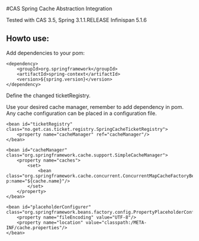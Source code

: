 #CAS Spring Cache Abstraction Integration


Tested with CAS 3.5, Spring 3.1.1.RELEASE Infinispan 5.1.6

## Howto use:

Add dependencies to your pom:

    <dependency>
        <groupId>org.springframework</groupId>
        <artifactId>spring-context</artifactId>
        <version>${spring.version}</version>
    </dependency>


Define the changed ticketRegistry.

Use your desired cache manager, remember to add dependency in pom. Any cache configuration can be placed in a configuration file.


    <bean id="ticketRegistry" class="no.get.cas.ticket.registry.SpringCacheTicketRegistry">
        <property name="cacheManager" ref="cacheManager"/>
    </bean>

    <bean id="cacheManager" class="org.springframework.cache.support.SimpleCacheManager">
        <property name="caches">
            <set>
                <bean class="org.springframework.cache.concurrent.ConcurrentMapCacheFactoryBean" p:name="${cache.name}"/>
            </set>
        </property>
    </bean>

    <bean id="placeholderConfigurer" class="org.springframework.beans.factory.config.PropertyPlaceholderConfigurer">
        <property name="fileEncoding" value="UTF-8"/>
        <property name="location" value="classpath:/META-INF/cache.properties"/>
    </bean>
